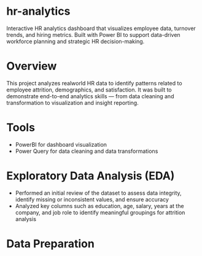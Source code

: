 # hr-analytics
Interactive HR analytics dashboard that visualizes employee data, turnover trends, and hiring metrics. Built with Power BI to support 
data-driven workforce planning and strategic HR decision-making.

# Overview
This project analyzes realworld HR data to identify patterns related to employee attrition, demographics, and satisfaction. 
It was built to demonstrate end-to-end analytics skills — from data cleaning and transformation to visualization and insight reporting.

# Tools
* PowerBI for dashboard visualization
* Power Query for data cleaning and data transformations

# Exploratory Data Analysis (EDA)
* Performed an initial review of the dataset to assess data integrity, identify missing or inconsistent values, and ensure accuracy
* Analyzed key columns such as education, age, salary, years at the company, and job role to identify meaningful groupings for
  attrition analysis

# Data Preparation
